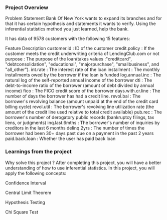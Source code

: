 ### Project Overview

 Problem Statement
Bank Of New York wants to expand its branches and for that it has certain hypothesis and statements it wants to verify. Using the inferential statistics method you just learned, help the bank.


It has data of 9578 customers with the following 15 features:

Feature	                                                   Description
customer.id	                  :                        ID of the customer
credit.policy	                  :                         If the customer meets the credit underwriting criteria of LendingClub.com or not
purpose	                          :                         The purpose of the loan(takes values :"creditcard", "debtconsolidation", "educational", "majorpurchase", "smallbusiness", and "all_other").
int.rate	                          :                         The interest rate of the loan
installment	                  :                         The monthly installments owed by the borrower if the loan is funded
log.annual.inc	          :                         The natural log of the self-reported annual income of the borrower
dti	                                  :                         The debt-to-income ratio of the borrower (amount of debt divided by annual income)
fico	                                  :                         The FICO credit score of the borrower
days.with.cr.line             :            	            The number of days the borrower has had a credit line.
revol.bal	                          :                         The borrower's revolving balance (amount unpaid at the end of the credit card billing cycle)
revol.util	                          :                         The borrower's revolving line utilization rate (the amount of the credit line used relative to total credit available)
pub.rec	                          :                         The borrower's number of derogatory public records (bankruptcy filings, tax liens, or judgments)
inq.last.6mths	          :                         The borrower's number of inquiries by creditors in the last 6 months
delinq.2yrs	                  :                         The number of times the borrower had been 30+ days past due on a payment in the past 2 years
paid.back.loan                :             	    Whether the user has paid back loan



### Learnings from the project

 Why solve this project ?
After completing this project, you will have a better understanding of how to use inferential statistics. In this project, you will apply the following concepts:

Confidence Interval

Central Limit Theorem

Hypothesis Testing

Chi Square Test



